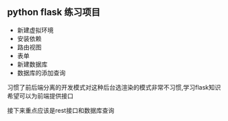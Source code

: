  ## python flask 练习项目
 
 - 新建虚拟环境
 - 安装依赖
 - 路由视图
 - 表单
 - 新建数据库
 - 数据库的添加查询
 
 习惯了前后端分离的开发模式对这种后台选渲染的模式非常不习惯,学习flask知识希望可以为前端提供接口
 
 接下来重点应该是rest接口和数据库查询
